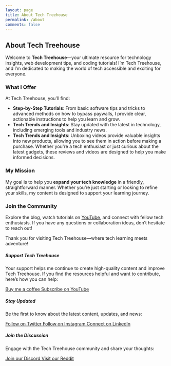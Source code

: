 ```yaml
---
layout: page
title: About Tech Treehouse
permalink: /about
comments: false
---
```


<div class="row justify-content-between">
<div class="col-md-8 pr-5">

<h2>About Tech Treehouse</h2>

<p>Welcome to <strong>Tech Treehouse</strong>—your ultimate resource for technology insights, web development tips, and coding tutorials! I’m Tech Treehouse, and I’m dedicated to making the world of tech accessible and exciting for everyone.</p>

<h3>What I Offer</h3>

<p>At Tech Treehouse, you'll find:</p>
<ul>
    <li><strong>Step-by-Step Tutorials</strong>: From basic software tips and tricks to advanced methods on how to bypass paywalls, I provide clear, actionable instructions to help you learn and grow.</li>
    <li><strong>Tech Trends and Insights</strong>: Stay updated with the latest in technology, including emerging tools and industry news.</li>
    <li><strong>Tech Trends and Insights</strong>: Unboxing videos provide valuable insights into new products, allowing you to see them in action before making a purchase. Whether you're a tech enthusiast or just curious about the latest gadgets, these reviews and videos are designed to help you make informed decisions.</li>
</ul>

<h3>My Mission</h3>

<p>My goal is to help you <strong>expand your tech knowledge</strong> in a friendly, straightforward manner. Whether you’re just starting or looking to refine your skills, my content is designed to support your learning journey.</p>

<h3>Join the Community</h3>

<p>Explore the blog, watch tutorials on <a href="https://youtube.com/techtreehouse" target="_blank">YouTube</a>, and connect with fellow tech enthusiasts. If you have any questions or collaboration ideas, don’t hesitate to reach out!</p>

<p>Thank you for visiting Tech Treehouse—where tech learning meets adventure!</p>

</div>

<div class="col-md-4">

<div class="sticky-top sticky-top-80">
<h5>Support Tech Treehouse</h5>

<p>Your support helps me continue to create high-quality content and improve Tech Treehouse. If you find the resources helpful and want to contribute, here’s how you can help:</p>

<div class="d-flex flex-column">
    <a target="_blank" href="https://www.buymeacoffee.com/tech-treehouse" class="btn btn-danger mb-2">
        <i class="fas fa-coffee"></i> Buy me a coffee
    </a> 
    <a target="_blank" href="https://youtube.com/techtreehouse" class="btn btn-warning">
        <i class="fab fa-youtube"></i> Subscribe on YouTube
    </a>
</div>

<h5 class="mt-4">Stay Updated</h5>

<p>Be the first to know about the latest content, updates, and news:</p>

<div class="d-flex flex-column">
    <a target="_blank" href="https://twitter.com/TechTreehouse" class="btn btn-info mb-2">
        <i class="fab fa-twitter"></i> Follow on Twitter
    </a>
    <a target="_blank" href="https://instagram.com/TechTreehouse" class="btn btn-secondary mb-2">
        <i class="fab fa-instagram"></i> Follow on Instagram
    </a>
    <a target="_blank" href="https://linkedin.com/company/tech-treehouse" class="btn btn-primary">
        <i class="fab fa-linkedin"></i> Connect on LinkedIn
    </a>
</div>

<h5 class="mt-4">Join the Discussion</h5>

<p>Engage with the Tech Treehouse community and share your thoughts:</p>

<div class="d-flex flex-column">
    <a target="_blank" href="https://discord.gg/TechTreehouse" class="btn btn-success mb-2">
        <i class="fab fa-discord"></i> Join our Discord
    </a>
    <a target="_blank" href="https://reddit.com/r/TechTreehouse" class="btn btn-danger">
        <i class="fab fa-reddit"></i> Visit our Reddit
    </a>

</div>
</div>
</div>
